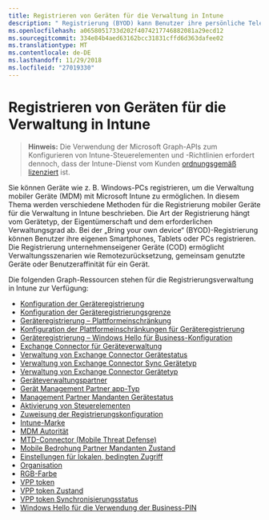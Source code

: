 ```yaml
---
title: Registrieren von Geräten für die Verwaltung in Intune
description: " Registrierung (BYOD) kann Benutzer ihre persönliche Telefone, Tablets oder PCs zu registrieren. Die Registrierung unternehmenseigener Geräte (COD) ermöglicht Verwaltungsszenarien wie Remotezurücksetzung, gemeinsam genutzte Geräte oder Benutzeraffinität für ein Gerät."
ms.openlocfilehash: a0658051733d202f4074217746882081a29ecd12
ms.sourcegitcommit: 334e84b4aed63162bcc31831cffd6d363dafee02
ms.translationtype: MT
ms.contentlocale: de-DE
ms.lasthandoff: 11/29/2018
ms.locfileid: "27019330"
---
```

# <a name="enroll-devices-for-management-in-intune"></a>Registrieren von Geräten für die Verwaltung in Intune

> **Hinweis:** Die Verwendung der Microsoft Graph-APIs zum Konfigurieren von Intune-Steuerelementen und -Richtlinien erfordert dennoch, dass der Intune-Dienst vom Kunden [ordnungsgemäß lizenziert](https://www.microsoft.com/en-us/cloud-platform/microsoft-intune-pricing) ist.

Sie können Geräte wie z. B. Windows-PCs registrieren, um die Verwaltung mobiler Geräte (MDM) mit Microsoft Intune zu ermöglichen. In diesem Thema werden verschiedene Methoden für die Registrierung mobiler Geräte für die Verwaltung in Intune beschrieben. Die Art der Registrierung hängt vom Gerätetyp, der Eigentümerschaft und dem erforderlichen Verwaltungsgrad ab. Bei der „Bring your own device“ (BYOD)-Registrierung können Benutzer ihre eigenen Smartphones, Tablets oder PCs registrieren. Die Registrierung unternehmenseigener Geräte (COD) ermöglicht Verwaltungsszenarien wie Remotezurücksetzung, gemeinsam genutzte Geräte oder Benutzeraffinität für ein Gerät.

Die folgenden Graph-Ressourcen stehen für die Registrierungsverwaltung in Intune zur Verfügung:  

- [Konfiguration der Geräteregistrierung](intune-onboarding-deviceenrollmentconfiguration.md)
- [Konfiguration der Geräteregistrierungsgrenze](intune-onboarding-deviceenrollmentlimitconfiguration.md)
- [Geräteregistrierung – Plattformeinschränkung](intune-onboarding-deviceenrollmentplatformrestriction.md)
- [Konfiguration der Plattformeinschränkungen für Geräteregistrierung](intune-onboarding-deviceenrollmentplatformrestrictionsconfiguration.md)
- [Geräteregistrierung – Windows Hello für Business-Konfiguration](intune-onboarding-deviceenrollmentwindowshelloforbusinessconfiguration.md)
- [Exchange Connector für Geräteverwaltung](intune-onboarding-devicemanagementexchangeconnector.md)
- [Verwaltung von Exchange Connector Gerätestatus](intune-onboarding-devicemanagementexchangeconnectorstatus.md)
- [Verwaltung von Exchange Connector Sync Gerätetyp](intune-onboarding-devicemanagementexchangeconnectorsynctype.md)
- [Verwaltung von Exchange Connector Gerätetyp](intune-onboarding-devicemanagementexchangeconnectortype.md)
- [Geräteverwaltungspartner](intune-onboarding-devicemanagementpartner.md)
- [Gerät Management Partner app-Typ](intune-onboarding-devicemanagementpartnerapptype.md)
- [Management Partner Mandanten Gerätestatus](intune-onboarding-devicemanagementpartnertenantstate.md)
- [Aktivierung von Steuerelementen](intune-onboarding-enablement.md)
- [Zuweisung der Registrierungskonfiguration](intune-onboarding-enrollmentconfigurationassignment.md)
- [Intune-Marke](intune-onboarding-intunebrand.md)
- [MDM Autorität](intune-onboarding-mdmauthority.md)
- [MTD-Connector (Mobile Threat Defense)](intune-onboarding-mobilethreatdefenseconnector.md)
- [Mobile Bedrohung Partner Mandanten Zustand](intune-onboarding-mobilethreatpartnertenantstate.md)
- [Einstellungen für lokalen, bedingten Zugriff](intune-onboarding-onpremisesconditionalaccesssettings.md)
- [Organisation](intune-onboarding-organization.md)
- [RGB-Farbe](intune-onboarding-rgbcolor.md)
- [VPP token](intune-onboarding-vpptoken.md)
- [VPP token Zustand](intune-onboarding-vpptokenstate.md)
- [VPP token Synchronisierungsstatus](intune-onboarding-vpptokensyncstatus.md)
- [Windows Hello für die Verwendung der Business-PIN](intune-onboarding-windowshelloforbusinesspinusage.md)

